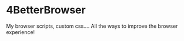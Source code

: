 # 4BetterBrowser
My browser scripts, custom css.... All the ways to improve the browser experience!
